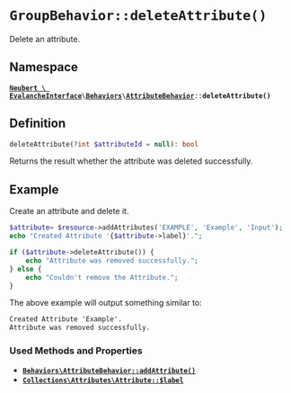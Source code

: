 # `GroupBehavior::deleteAttribute()`

Delete an attribute.

## Namespace

[**`Neubert \ EvalancheInterface`**](../../index.md)`\`[**`Behaviors`**](../../index.md#behaviors)`\`[**`AttributeBehavior`**](../AttributeBehavior.md)`::`**`deleteAttribute()`**

## Definition

```php
deleteAttribute(?int $attributeId = null): bool
```

Returns the result whether the attribute was deleted successfully.

## Example

Create an attribute and delete it.

```php
$attribute= $resource->addAttributes('EXAMPLE', 'Example', 'Input');
echo "Created Attribute '{$attribute->label}'.";

if ($attribute->deleteAttribute()) {
    echo "Attribute was removed successfully.";
} else {
    echo "Couldn't remove the Attribute.";
}
```

The above example will output something similar to:

```txt
Created Attribute 'Example'.
Attribute was removed successfully.
```

### Used Methods and Properties
- [**`Behaviors\AttributeBehavior::addAttribute()`**](addAttribute.md)
- [**`Collections\Attributes\Attribute::$label`**](#)
